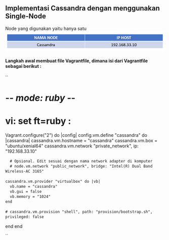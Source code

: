 ## Implementasi Cassandra dengan menggunakan Single-Node
Node yang digunakan yaitu hanya satu 
![Hasil](TABEL.png)

#### Langkah awal membuat file Vagrantfile, dimana isi dari Vagrantfile sebagai berikut : 
``
# -*- mode: ruby -*-
# vi: set ft=ruby :
Vagrant.configure("2") do |config|
  config.vm.define "cassandra" do |cassandra|
    cassandra.vm.hostname = "cassandra"
    cassandra.vm.box = "ubuntu/xenial64"
    cassandra.vm.network "private_network", ip: "192.168.33.10"

      # Opsional. Edit sesuai dengan nama network adapter di komputer
      # node.vm.network "public_network", bridge: "Intel(R) Dual Band Wireless-AC 3165"
      
    cassandra.vm.provider "virtualbox" do |vb|
      vb.name = "cassandra"
      vb.gui = false
      vb.memory = "1024"
    end

    # cassandra.vm.provision "shell", path: "provision/bootstrap.sh", privileged: false
  end
end

``

